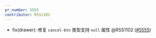 ```yaml
---
pr_number: 5555
contributor: RSS1102
---
```


- fix(drawer):  修复 `cancel-btn` 类型支持 `null` 属性 @RSS1102 ([#5555](https://github.com/Tencent/tdesign-vue-next/pull/5555))
